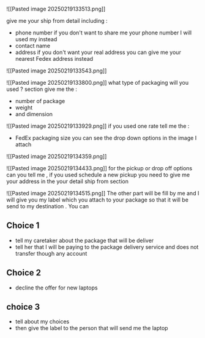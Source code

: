 ![[Pasted image 20250219133513.png]]  

give me your ship from detail  including : 
- phone number if you don't want to share me your phone number I will used my instead  
- contact name 
- address if you don't want your real address you can give me your nearest Fedex address instead 

![[Pasted image 20250219133543.png]]


![[Pasted image 20250219133800.png]]
what type of packaging will you used  ? section 
give me the : 
- number of package 
- weight 
- and dimension 



![[Pasted image 20250219133929.png]]
if you used one rate 
tell me the : 
- FedEx packaging size you can see the drop down options in the image I attach 


![[Pasted image 20250219134359.png]]

![[Pasted image 20250219134433.png]]
for the pickup  or drop off options can you tell me , if you used schedule a new pickup you need to give me your address in the your detail  ship from section 

![[Pasted image 20250219134515.png]]
The other part will be fill by me and I will give you my label which you attach to your package 
so that it will be send to my destination . You can 


## Choice 1  
- tell my caretaker about the package that will be deliver 
- tell her that I will be paying  to the package delivery service and does not transfer though any account 

## Choice 2  
- decline the offer for new laptops 

## choice  3 
- tell about my choices  
- then give the label to the person that will send me the laptop 